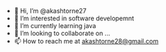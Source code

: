 - 👋 Hi, I’m @akashtorne27
- 👀 I’m interested in software developemnt
- 🌱 I’m currently learning java
- 💞️ I’m looking to collaborate on ...
- 📫 How to reach me at akashtorne28@gmail.com

<!---
akashtorne27/akashtorne27 is a ✨ special ✨ repository because its `README.md` (this file) appears on your GitHub profile.
You can click the Preview link to take a look at your changes.
--->

